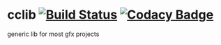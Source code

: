 # cclib [![Build Status](https://travis-ci.org/carcass82/cclib.svg?branch=master)](https://app.travis-ci.com/github/carcass82/cclib) [![Codacy Badge](https://api.codacy.com/project/badge/Grade/4f2f15c3597447b5a4c4f5889f2d650c)](https://www.codacy.com/manual/carcass82/cclib?utm_source=github.com&amp;utm_medium=referral&amp;utm_content=carcass82/cclib&amp;utm_campaign=Badge_Grade)

generic lib for most gfx projects
